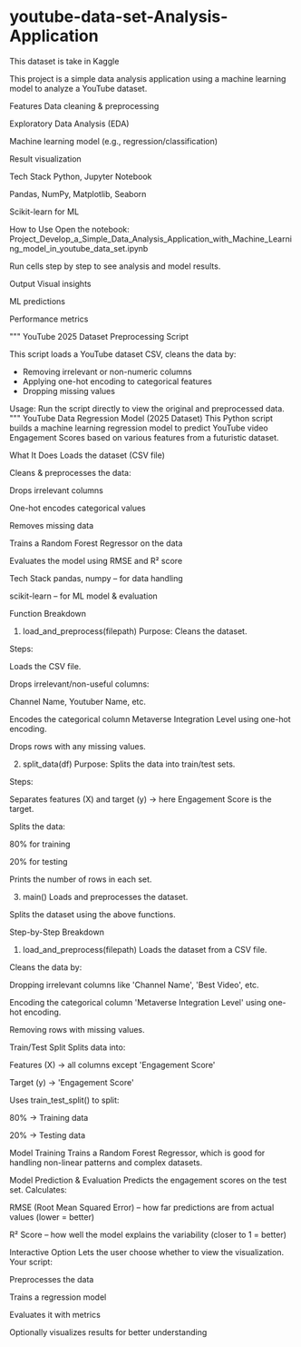 # youtube-data-set-Analysis-Application
This dataset is take in Kaggle

This project is a simple data analysis application using a machine learning model to analyze a YouTube dataset.

 Features
Data cleaning & preprocessing

Exploratory Data Analysis (EDA)

Machine learning model (e.g., regression/classification)

Result visualization

 Tech Stack
Python, Jupyter Notebook

Pandas, NumPy, Matplotlib, Seaborn

Scikit-learn for ML

 How to Use
Open the notebook:
Project_Develop_a_Simple_Data_Analysis_Application_with_Machine_Learning_model_in_youtube_data_set.ipynb

Run cells step by step to see analysis and model results.

 Output
Visual insights

ML predictions

Performance metrics


"""
YouTube 2025 Dataset Preprocessing Script

This script loads a YouTube dataset CSV, cleans the data by:
- Removing irrelevant or non-numeric columns
- Applying one-hot encoding to categorical features
- Dropping missing values

Usage: Run the script directly to view the original and preprocessed data.
"""
 YouTube Data Regression Model (2025 Dataset)
This Python script builds a machine learning regression model to predict YouTube video Engagement Scores based on various features from a futuristic dataset.

 What It Does
Loads the dataset (CSV file)

Cleans & preprocesses the data:

Drops irrelevant columns

One-hot encodes categorical values

Removes missing data

Trains a Random Forest Regressor on the data

Evaluates the model using RMSE and R² score

 Tech Stack
pandas, numpy – for data handling

scikit-learn – for ML model & evaluation

 Function Breakdown
1. load_and_preprocess(filepath)
Purpose: Cleans the dataset.

Steps:

Loads the CSV file.

Drops irrelevant/non-useful columns:

Channel Name, Youtuber Name, etc.

Encodes the categorical column Metaverse Integration Level using one-hot encoding.

Drops rows with any missing values.

2. split_data(df)
Purpose: Splits the data into train/test sets.

Steps:

Separates features (X) and target (y) → here Engagement Score is the target.

Splits the data:

80% for training

20% for testing

Prints the number of rows in each set.

3. main()
Loads and preprocesses the dataset.

Splits the dataset using the above functions.

Step-by-Step Breakdown
1. load_and_preprocess(filepath)
Loads the dataset from a CSV file.

Cleans the data by:

Dropping irrelevant columns like 'Channel Name', 'Best Video', etc.

Encoding the categorical column 'Metaverse Integration Level' using one-hot encoding.

Removing rows with missing values.

Train/Test Split
Splits data into:

Features (X) → all columns except 'Engagement Score'

Target (y) → 'Engagement Score'

Uses train_test_split() to split:

80% → Training data

20% → Testing data


Model Training
Trains a Random Forest Regressor, which is good for handling non-linear patterns and complex datasets.

Model Prediction & Evaluation
Predicts the engagement scores on the test set.
Calculates:

  RMSE (Root Mean Squared Error) – how far predictions are from actual values (lower = better)

  R² Score – how well the model explains the variability (closer to 1 = better)

   Interactive Option
   Lets the user choose whether to view the visualization.
   Your script:

Preprocesses the data

Trains a regression model

Evaluates it with metrics

Optionally visualizes results for better understanding
